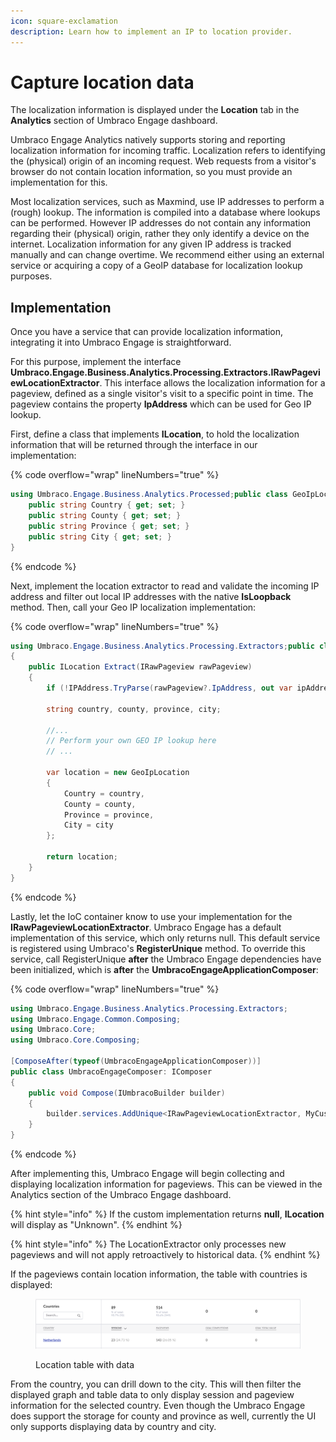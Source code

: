 ```yaml
---
icon: square-exclamation
description: Learn how to implement an IP to location provider.
---
```


# Capture location data

The localization information is displayed under the **Location** tab in the **Analytics** section of Umbraco Engage dashboard.

Umbraco Engage Analytics natively supports storing and reporting localization information for incoming traffic. Localization refers to identifying the (physical) origin of an incoming request. Web requests from a visitor's browser do not contain location information, so you must provide an implementation for this.

Most localization services, such as Maxmind, use IP addresses to perform a (rough) lookup. The information is compiled into a database where lookups can be performed. However IP addresses do not contain any information regarding their (physical) origin, rather they only identify a device on the internet. Localization information for any given IP address is tracked manually and can change overtime. We recommend either using an external service or acquiring a copy of a GeoIP database for localization lookup purposes.

## Implementation

Once you have a service that can provide localization information, integrating it into Umbraco Engage is straightforward.

For this purpose, implement the interface **Umbraco.Engage.Business.Analytics.Processing.Extractors.IRawPageviewLocationExtractor**. This interface allows the localization information for a pageview, defined as a single visitor's visit to a specific point in time. The pageview contains the property **IpAddress** which can be used for Geo IP lookup.

First, define a class that implements **ILocation**, to hold the localization information that will be returned through the interface in our implementation:

{% code overflow="wrap" lineNumbers="true" %}
```cs
using Umbraco.Engage.Business.Analytics.Processed;public class GeoIpLocation : ILocation{
    public string Country { get; set; }
    public string County { get; set; }
    public string Province { get; set; }
    public string City { get; set; }
}
```
{% endcode %}

Next, implement the location extractor to read and validate the incoming IP address and filter out local IP addresses with the native **IsLoopback** method. Then, call your Geo IP localization implementation:

{% code overflow="wrap" lineNumbers="true" %}
```cs
using Umbraco.Engage.Business.Analytics.Processing.Extractors;public class MyCustomLocationExtractor : IRawPageviewLocationExtractor
{
    public ILocation Extract(IRawPageview rawPageview)
    {
        if (!IPAddress.TryParse(rawPageview?.IpAddress, out var ipAddress) || IPAddress.IsLoopback(ipAddress)) return null;
    
        string country, county, province, city;
    
        //...
        // Perform your own GEO IP lookup here
        // ...
    
        var location = new GeoIpLocation
        {
            Country = country,
            County = county,
            Province = province,
            City = city
        };
    
        return location;
    }
}
```
{% endcode %}

Lastly, let the IoC container know to use your implementation for the **IRawPageviewLocationExtractor**. Umbraco Engage has a default implementation of this service, which only returns null. This default service is registered using Umbraco's **RegisterUnique** method. To override this service, call RegisterUnique **after** the Umbraco Engage dependencies have been initialized, which is **after** the **UmbracoEngageApplicationComposer**:

{% code overflow="wrap" lineNumbers="true" %}
```cs
using Umbraco.Engage.Business.Analytics.Processing.Extractors;
using Umbraco.Engage.Common.Composing;
using Umbraco.Core;
using Umbraco.Core.Composing;
    
[ComposeAfter(typeof(UmbracoEngageApplicationComposer))]
public class UmbracoEngageComposer: IComposer
{
    public void Compose(IUmbracoBuilder builder)
    {
        builder.services.AddUnique<IRawPageviewLocationExtractor, MyCustomLocationExtractor>();
    }
}
```
{% endcode %}

After implementing this, Umbraco Engage will begin collecting and displaying localization information for pageviews. This can be viewed in the Analytics section of the Umbraco Engage dashboard.

{% hint style="info" %}
If the custom implementation returns **null**, **ILocation** will display as "Unknown".
{% endhint %}

{% hint style="info" %}
The LocationExtractor only processes new pageviews and will not apply retroactively to historical data.
{% endhint %}

If the pageviews contain location information, the table with countries is displayed:

<figure><img src="../../.gitbook/assets/image (1) (4).png" alt="Location table - missing data error"><figcaption><p>Location table with data</p></figcaption></figure>

From the country, you can drill down to the city. This will then filter the displayed graph and table data to only display session and pageview information for the selected country. Even though the Umbraco Engage does support the storage for county and province as well, currently the UI only supports displaying data by country and city.
